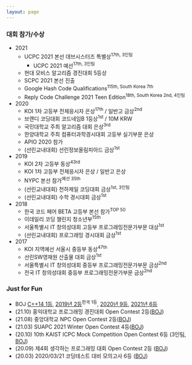 ```yaml
---
layout: page
---
```


### 대회 참가/수상
* 2021
  * UCPC 2021 본선 데브시스터즈 특별상<sup>17th, 3인팀</sup>
    * UCPC 2021 예선<sup>17th, 3인팀</sup>
  * 현대 모비스 알고리즘 경진대회 5등상
  * SCPC 2021 본선 진출
  * Google Hash Code Qualifications<sup>115th, South Korea 7th</sup>
  * Reply Code Challenge 2021 Teen Edition<sup>18th, South Korea 2nd, 4인팀</sup>
* 2020
  * KOI 1차 고등부 전체응시자 은상<sup>17th</sup> / 일반고 금상<sup>2nd</sup>
  * 브랜디 코딩대회 코드네임B 1등상<sup>1st</sup> / 10M KRW
  * 국민대학교 주최 알고리즘 대회 은상<sup>3rd</sup>
  * 한양대학교 주최 컴퓨터과학경시대회 고등부 실기부문 은상
  * APIO 2020 참가
  * (선린교내대회) 선린정보올림피아드 금상<sup>1st</sup>
* 2019
  * KOI 2차 고등부 동상<sup>43rd</sup>
  * KOI 1차 고등부 전체응시자 은상 / 일반고 은상
  * NYPC 본선 참가<sup>예선 35th</sup>
  * (선린교내대회) 천하제일 코딩대회 금상<sup>1st, 3인팀</sup>
  * (선린교내대회) 수학 경시대회 금상<sup>1st</sup>
* 2018
  * 한국 코드 페어 BETA 고등부 본선 참가<sup>TOP 50</sup>
  * 이데일리 코딩 챌린지 청소년부<sup>15th</sup>
  * 서울특별시 IT 창의성대회 고등부 프로그래밍전문가부문 대상<sup>1st</sup>
  * (선린교내대회) 프로그래밍 경시대회 금상<sup>1st</sup>
* 2017
  * KOI 지역예선 서울시 중등부 동상<sup>47th</sup>
  * 선린SW영재원 산출물 대회 금상<sup>1st</sup>
  * 서울특별시 IT 창의성대회 중등부 프로그래밍전문가부문 금상<sup>2nd</sup>
  * 전국 IT 창의성대회 중등부 프로그래밍전문가부문 금상<sup>2nd</sup>

### Just for Fun
* BOJ [C++14 1등](https://www.acmicpc.net/ranklist/language/88), [2019년 2등](https://www.acmicpc.net/ranklist/year/2019)<sup>한국 1등</sup>, [2020년 9등](https://www.acmicpc.net/ranklist/year/2020), [2021년 6등](https://www.acmicpc.net/ranklist/year/2021)
* (21.10) 홍익대학교 프로그래밍 경진대회 Open Contest 2등([BOJ](https://www.acmicpc.net/contest/view/686))
* (21.08) 중앙대학교 NPC Open Contest 2등([BOJ](https://www.acmicpc.net/contest/view/683))
* (21.03) SUAPC 2021 Winter Open Contest 4등([BOJ](https://www.acmicpc.net/contest/view/587))
* (20.10) 10th KAIST ICPC Mock Competition Open Contest 6등 (3인팀, [BOJ](https://www.acmicpc.net/contest/view/547))
* (20.09) 제4회 생각하는 프로그래밍 대회 Open Contest 2등 ([BOJ](https://www.acmicpc.net/contest/view/542))
* (20.03) 2020/03/21 코딩테스트 대비 모의고사 6등 ([BOJ](https://www.acmicpc.net/contest/view/505))
